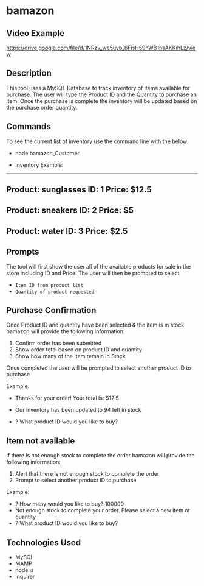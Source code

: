 # bamazon

## Video Example
https://drive.google.com/file/d/1NRzv_we5uyb_6FisH59hWB1nsAKKihLz/view

## Description
This tool uses a MySQL Database to track inventory of items available for purchase.  The user will type the Product ID and the Quantity to purchase an item.  Once the purchase is complete  the inventory will be updated based on the purchase order quantity.  

## Commands
To see the current list of inventory use the command line with the below:
* node bamazon_Customer

* Inventory Example: 
-------------------------------

Product: sunglasses
ID: 1
Price: $12.5
-------------------------------

Product: sneakers
ID: 2
Price: $5
-------------------------------

Product: water
ID: 3
Price: $2.5
-------------------------------

## Prompts
The tool will first show the user all of the available products for sale in the store including ID and Price.  The user will then be prompted to select
* `Item ID from product list`
* `Quantity of product requested`


## Purchase Confirmation
Once Product ID and quantity have been selected & the item is in stock bamazon will provide the following information:

1. Confirm order has been submitted
2. Show order total based on product ID and quantity
3. Show how many of the Item remain in Stock

Once completed the user will be prompted to select another product ID to purchase

Example:
* Thanks for your order! Your total is: $12.5
* Our inventory has been updated to 94 left in stock

* ? What product ID would you like to buy? 

## Item not available
If there is not enough stock to complete the order bamazon will provide the following information:

1. Alert that there is not enough stock to complete the order
2. Prompt to select another product ID to purchase

Example:
* ? How many would you like to buy? 100000
* Not enough stock to complete your order. Please select a new item or quantity
* ? What product ID would you like to buy?

## Technologies Used
* MySQL
* MAMP
* node.js
* Inquirer
